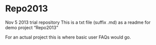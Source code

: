 Repo2013
========

Nov 5 2013 trial repository
This is a txt file (suffix .md) as a readme for demo project “Repo2013”

For an actual project this is where basic user FAQs would go.
